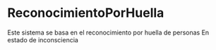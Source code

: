 # ReconocimientoPorHuella
Este sistema se basa en el reconocimiento por huella de personas
En estado de inconsciencia
